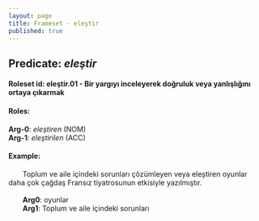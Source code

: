 ```yaml
---
layout: page
title: Frameset - eleştir
published: true
---
```

<h2>Predicate: <i>eleştir</i></h2>
<h4>Roleset id: eleştir.01 - Bir yargıyı inceleyerek doğruluk veya yanlışlığını ortaya çıkarmak<br>
<h4>Roles:</h4>
<b>Arg-0</b>: <i>eleştiren</i>  (NOM) <br>
<b>Arg-1</b>: <i>eleştirilen</i>  (ACC) <br>
<h4>Example:</h4>
&emsp;&emsp;Toplum ve aile içindeki sorunları çözümleyen veya eleştiren oyunlar daha çok çağdaş Fransız tiyatrosunun etkisiyle yazılmıştır.<br><br>
&emsp;&emsp;<b>Arg0</b>:  oyunlar<br>
&emsp;&emsp;<b>Arg1</b>:  Toplum ve aile içindeki sorunları<br>

